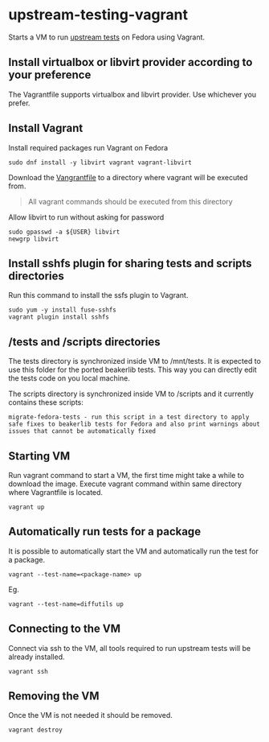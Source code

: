 # upstream-testing-vagrant
Starts a VM to run [upstream tests](https://upstreamfirst.fedorainfracloud.org/browse/projects/) on Fedora using Vagrant.

## Install virtualbox or libvirt provider according to your preference

The Vagrantfile supports virtualbox and libvirt provider. Use whichever you prefer.

## Install Vagrant
Install required packages run Vagrant on Fedora

    sudo dnf install -y libvirt vagrant vagrant-libvirt

Download the [Vangrantfile](https://github.com/bgoncalv/upstream-testing-vagrant/raw/master/Vagrantfile) to a directory where vagrant will be executed from.
> All vagrant commands should be executed from this directory

Allow libvirt to run without asking for password

    sudo gpasswd -a ${USER} libvirt
    newgrp libvirt

## Install sshfs plugin for sharing tests and scripts directories

Run this command to install the ssfs plugin to Vagrant.

    sudo yum -y install fuse-sshfs
    vagrant plugin install sshfs

## /tests and /scripts directories

The tests directory is synchronized inside VM to /mnt/tests. It is expected to use this folder for the ported beakerlib tests. This way you can directly edit the tests code on you local machine.

The scripts directory is synchronized inside VM to /scripts and it currently contains these scripts:

    migrate-fedora-tests - run this script in a test directory to apply safe fixes to beakerlib tests for Fedora and also print warnings about issues that cannot be automatically fixed

## Starting VM
Run vagrant command to start a VM, the first time might take a while to download the image.
Execute vagrant command within same directory where Vagrantfile is located.

    vagrant up

## Automatically run tests for a package
It is possible to automatically start the VM and automatically run the test for a package.

    vagrant --test-name=<package-name> up

Eg.

    vagrant --test-name=diffutils up


## Connecting to the VM
Connect via ssh to the VM, all tools required to run upstream tests will be already installed.

    vagrant ssh


## Removing the VM
Once the VM is not needed it should be removed.

    vagrant destroy
